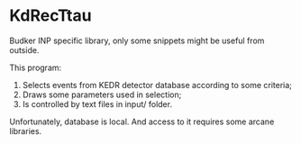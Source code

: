 KdRecTtau
=========

Budker INP specific library, only some snippets might be useful from outside.

This program:
1) Selects events from KEDR detector database according to some criteria;
2) Draws some parameters used in selection;
3) Is controlled by text files in input/ folder.

Unfortunately, database is local. And access to it requires some arcane libraries.
